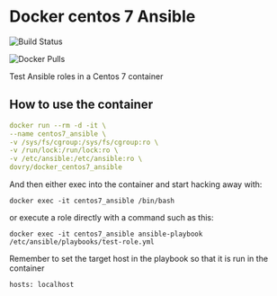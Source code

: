 # Docker centos 7 Ansible

![Build Status](https://github.com/dovry/docker_centos7_ansible/workflows/Basic%20build%20and%20push%20to%20Docker%20hub/badge.svg)

![Docker Pulls](https://img.shields.io/docker/pulls/dovry/docker_centos7_ansible)

Test Ansible roles in a Centos 7 container

## How to use the container

```yaml
docker run --rm -d -it \
--name centos7_ansible \
-v /sys/fs/cgroup:/sys/fs/cgroup:ro \
-v /run/lock:/run/lock:ro \
-v /etc/ansible:/etc/ansible:ro \
dovry/docker_centos7_ansible
```

And then either exec into the container and start hacking away with:

`docker exec -it centos7_ansible /bin/bash`

or execute a role directly with a command such as this:

`docker exec -it centos7_ansible ansible-playbook /etc/ansible/playbooks/test-role.yml`

Remember to set the target host in the playbook so that it is run in the container

`hosts: localhost`